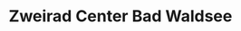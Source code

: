 ---
title: "Zweirad Center Bad Waldsee"
url: /bad-waldsee/zweirad-center-bad-waldsee/
shop: Fahrrad
---